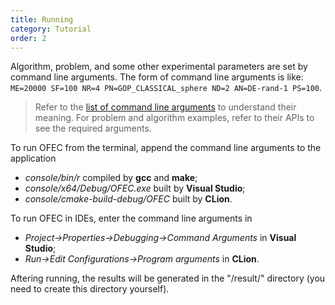 ```yaml
---
title: Running
category: Tutorial
order: 2
---
```


Algorithm, problem, and some other experimental parameters are set by command line arguments. The form of command line arguments is like: 
`ME=20000 SF=100 NR=4 PN=GOP_CLASSICAL_sphere ND=2 AN=DE-rand-1 PS=100`.

> Refer to the [list of command line arguments](../cmd_line_args)  to understand their meaning. For problem and algorithm examples, refer to their APIs to see the required arguments.

To run OFEC from the terminal, append the command line arguments to the application
-  *console/bin/r* compiled by **gcc** and **make**;
-  *console/x64/Debug/OFEC.exe* built by **Visual Studio**;
-  *console/cmake-build-debug/OFEC* built by **CLion**.

To run OFEC in IDEs, enter the command line arguments in 
- *Project->Properties->Debugging->Command Arguments* in **Visual Studio**;
- *Run->Edit Configurations->Program arguments* in **CLion**.

Aftering running, the results will be generated in the "/result/" directory (you need to create this directory yourself). 